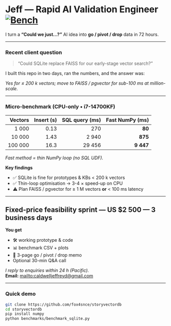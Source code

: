 # Jeff — Rapid AI Validation Engineer  [![Bench](https://img.shields.io/badge/bench-pass-brightgreen)](benchmarks/results.csv)

I turn a **“Could we just…?”** AI idea into **go / pivot / drop** data in 72 hours.

---

### Recent client question  
> “Could SQLite replace FAISS for our early-stage vector search?”

I built this repo in two days, ran the numbers, and the answer was:

*Yes for ≤ 200 k vectors; move to FAISS / pgvector for sub-100 ms at million-scale.*

---

### Micro-benchmark  (CPU-only • i7-14700KF)

| Vectors | Insert (s) | SQL query (ms) | Fast NumPy (ms) |
|--------:|-----------:|--------------:|----------------:|
| 1 000   | 0.13 | 270 | **80** |
| 10 000  | 1.43 | 2 940 | **875** |
| 100 000 | 16.3 | 29 456 | **9 447** |

*Fast method = thin NumPy loop (no SQL UDF).*

**Key findings**

- ✅ SQLite is fine for prototypes & KBs < 200 k vectors  
- ✅ Thin-loop optimisation → 3-4 × speed-up on CPU  
- ⚠️ Plan FAISS / pgvector for ≥ 1 M vectors **or** < 100 ms latency

---

## Fixed-price feasibility sprint — US $2 500 — 3 business days

**You get**

- 🛠️ working prototype & code  
- 📊 benchmark CSV + plots  
- 📝 3-page go / pivot / drop memo  
- Optional 30-min Q&A call  

*I reply to enquiries within 24 h (Pacific).*  
**Email:** <mailto:caldwelljeffreyd@gmail.com>

---

### Quick demo

```bash
git clone https://github.com/fox4snce/storyvectordb
cd storyvectordb
pip install numpy
python benchmarks/benchmark_sqlite.py
